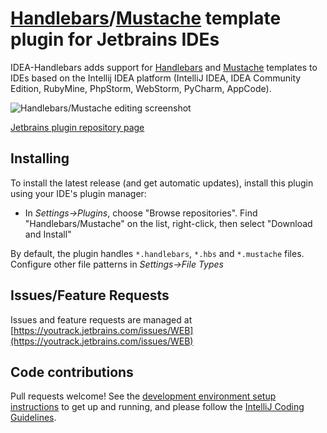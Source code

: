 # [Handlebars](http://handlebarsjs.com/)/[Mustache](http://mustache.github.com/) template plugin for Jetbrains IDEs

IDEA-Handlebars adds support for [Handlebars](http://handlebarsjs.com/) and [Mustache](http://mustache.github.com/) templates to IDEs based on the Intellij IDEA platform (IntelliJ IDEA, IDEA Community Edition, RubyMine, PhpStorm, WebStorm, PyCharm, AppCode).

![Handlebars/Mustache editing screenshot](https://raw.github.com/dmarcotte/idea-handlebars/master/markdown_images/editor.png "Handlebars/Mustache editing")

[Jetbrains plugin repository page](http://plugins.intellij.net/plugin/?idea&pluginId=6884)

## Installing
To install the latest release (and get automatic updates), install this plugin using your IDE's plugin manager:
  * In _Settings->Plugins_, choose "Browse repositories".  Find "Handlebars/Mustache" on the list, right-click, then select "Download and Install"

By default, the plugin handles `*.handlebars`, `*.hbs` and `*.mustache` files.  Configure other file patterns in _Settings->File Types_

## Issues/Feature Requests
Issues and feature requests are managed at [https://youtrack.jetbrains.com/issues/WEB](https://youtrack.jetbrains.com/issues/WEB)

## Code contributions
Pull requests welcome!  See the [development environment setup instructions](developer_environment.md) to get up and running, and please follow the [IntelliJ Coding Guidelines](http://www.jetbrains.org/display/IJOS/IntelliJ+Coding+Guidelines).

